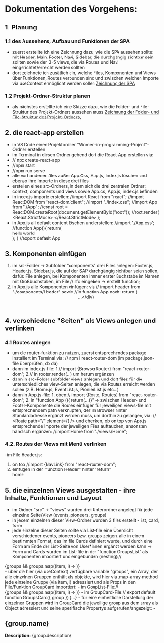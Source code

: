 # Dokumentation des Vorgehens:

## 1. Planung

### 1.1 des Aussehens, Aufbau und Funktionen der SPA

- zuerst erstellte ich eine Zeichnung dazu, wie die SPA aussehen sollte: mit Header, Main, Footer, Navi, Sidebar, die durchgängig sichtbar sein sollten sowie den 3-5 views, die via Routes und Navi eingerichtet/erreicht werden sollten
- dort zeichnete ich zusätlich ein, welche Files, Komponenten und Views über Funktionen, Routes verbunden sind und zwischen welchen Importe via useContext ermöglicht werden sollen [Zeichnung der SPA](./Bild_Aufbau%20SPA.pdf)

### 1.2 Projekt-Ordner-Struktur planen

- als nächstes erstellte ich eine Skizze dazu, wie die Folder- und File-Struktur des Projekt-Ordners aussehen muss [Zeichnung der Folder- und File-Struktur des Projekt-Ordners](./Bild_Folder_File_Struktur.pdf.pdf),

## 2. die react-app erstellen

- in VS Code einen Projektordner "Women-in-programming-Project"-Ordner erstellen
- im Terminal in diesen Ordner gehend dort die React-App erstellen via:
- // npx create-react-app
- //npm start
- //npm run serve
- alle vorhandenen files außer App.Css, App.js, index.js löschen und ebenso ihre Importe in diese drei files
- erstellen eines src-Ordners, in dem sich die drei zentralen Ordner: context, components und views sowie App.cs, App.js, index.js befinden
- in index.js importe erstellen:
  //import React from "react";
  //import ReactDOM from "react-dom/client";
  //import "./index.css";
  //import App from "./App";
  //const root = ReactDOM.createRoot(document.getElementById("root"));
  //root.render(
  <React.StrictMode>
  <App />
  </React.StrictMode>
  );
- in App.js all default content löschen und erstellen:
  //import './App.css';
  //function App(){
  return(<div className="App">hello world</div>);
  }
  //export default App

## 3. Komponenten einfügen

1. im src-Folder -> Subfolder "components" drei Files anlegen: Footer.js, Header.js, Sidebar.js, die auf der SAP durchgängig sichtbar seien sollen,
   dafür: File anlegen, bei Komponenten immer erster Buchstabe im Namen mit Großbuchstaben, im File // rfc eingeben -> erstellt function;
2. in App.js alle Komponenten einfügen: via
   // import Header from "./components/Header" sowie
   //in function App nach: return (<div className...> <Header/>...</div)

## 4. verschiedene "Seiten" als Views anlegen und verlinken

### 4.1 Routes anlegen

- um die router-funktion zu nutzen, zuerst entsprechendes package installiert im Terminal via:
  // npm i react-router-dom (im package.json-file überprüfen, ob da)
- dann im index.js-file: 1.// import {BrowserRouter} from "react-router-dom"; 2.// in rooter.render(...) um <App/> herum ergänzen <BrowserRouter></BrowserRouter>
- dann in src-Folder subfolder views anlegen und dort files für die unterschiedlichen view-Seiten anlegen, die via Routes erreicht werden sollen (z.B. Home.js, EventList.js, PionierList.js etc...)
- dann in App.js-file: 1. oben:// import {Route, Routes} from "react-router-dom"; 2. in "function App (){ return(...)}" -> zwischen Header- und Footer-Komponente die Routes einfügen für jeweiligen views-file mit entsprechendem path verknüpfen, der im Browser hinter Standardadresse ergänzt werden muss, um dorthin zu gelangen, via: //
  <Routes>
  <Route path="/" element={<Home/>} />
  </Routes>
  und checken, ob on top von App.js entsprechende Importe der jeweiligen Files auftauchen, ansonsten händisch ergänzen: //import Home from "./views/Home";

### 4.2. Routes der Views mit Menü verlinken

-im File Header.js:

1. on top //import {NavLink} from "react-router-dom";
2. einfügen in der "function Header" hinter "return"
   <div className="nav-list">
   <NavLink className="nav-link" to="/"> home </NavLink>
   </div>

## 5. die einzelnen Views ausgestalten - ihre Inhalte, Funktionen und Layout

- im Ordner "src" -> "views" wurden drei Unterordner angelegt für jede einzelne Seite/View (events, pioneers, groups)
- in jedem einzelnen dieser View-Ordner wurden 3 files erstellt - list, card, form
- jede einzelne dieser Seiten sollte via List-file eine Übersicht verschiedener events, pioneers bzw. groups zeigen, alle in einem bestimmten Format, das im file Cards definiert wurde, und durch eine Form am Ende der List-Seite von User\*innen ergänzt werden kann => Form und Cards wurden im List-file in der "function GroupsList" als Komponenten importiert und eingebunden (nesting)://
<div className="groups-list-Container">
  <Sidebar />
  <div className="groups-cards-Container"> {groups && groups.map((item, i) => <GroupsCard group={item} key={i} />)}
  </div>
  <GroupsForm/>
</div>
- über die hier (via useContext) verfügbare variable "groups", ein Array, der alle einzelnen Gruppen enthält als objekte, wird hier via .map-array-method jede einzelne Gruppe (via item, i) adressiert und als Props in den File/Funktion GroupCard importiert:
- im GoupList-File://<div className="groups-cards-Container"> {groups && groups.map((item, i) => <GroupsCard group={item} key={i} />)}
- im GroupCard-File:// export default function GroupsCard({ group }) {...}
- für eine einheitliche Darstellung der einzelnen Gruppen wird in GroupCard die jeweilige group aus dem array als Object adressiert und seine spezifische Propertys aufgerufen/angezeigt:
- <div className="text">
        <h2>{group.name}</h2>
        <div>
          <span style={{ fontSize: "15px" }}>
            <b> Description:</b> {group.description}
          </span>
        </div>
